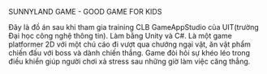 SUNNYLAND GAME - GOOD GAME FOR KIDS

Đây là đồ án sau khi tham gia training CLB GameAppStudio của UIT(trường Đại học công nghệ thông tin).
Làm bằng Unity và C#.
Là một game platformer 2D với một chú cáo đi vượt qua chướng ngại vật, ăn vật phẩm chiến đấu với boss và dành chiến thắng.
Game đòi hỏi sự khéo léo trong điều khiển giúp người chơi xả stress sau những giờ làm việc căng thẳng.
